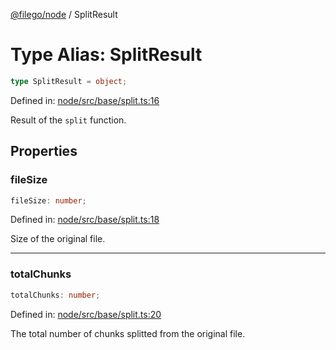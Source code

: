 [@filego/node](../README.md) / SplitResult

# Type Alias: SplitResult

```ts
type SplitResult = object;
```

Defined in: [node/src/base/split.ts:16](https://github.com/alpheus-day/filego.js/blob/0b6198ac40a1ab78f90e02a6ab2598047e19ad06/packages/node/src/base/split.ts#L16)

Result of the `split` function.

## Properties

### fileSize

```ts
fileSize: number;
```

Defined in: [node/src/base/split.ts:18](https://github.com/alpheus-day/filego.js/blob/0b6198ac40a1ab78f90e02a6ab2598047e19ad06/packages/node/src/base/split.ts#L18)

Size of the original file.

***

### totalChunks

```ts
totalChunks: number;
```

Defined in: [node/src/base/split.ts:20](https://github.com/alpheus-day/filego.js/blob/0b6198ac40a1ab78f90e02a6ab2598047e19ad06/packages/node/src/base/split.ts#L20)

The total number of chunks splitted from the original file.
